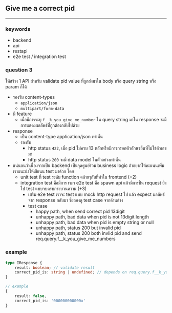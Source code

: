 ## Give me a correct pid
---

### keywords
- backend
- api
- restapi
- e2e test / integration test

### question 3
ให้สร้าง 1 API สำหรับ validate pid value ที่ถูกส่งมาใน body หรือ query string หรือ param ก็ได้
- รองรับ content-types
  - `application/json`
  - `multipart/form-data`
- มี feature
  - เมื่อมีการระบุ `f__k_you_give_me_number` ใน query string มาใน response จะมีการแสดงผลลัพธ์ที่ถูกต้องกลับไปด้วย
- response
  - เป็น content-type application/json เท่านั้น
  - รองรับ
    - http status `422`, เมื่อ pid ไม่ครบ 13 หลักหรือมีการกรอกตัวอักษรอื่นที่ไม่ใช่ตัวเลขมา
    - http status `200` จะมี data model ในตัวอย่างเท่านั้น
- แน่นอนว่าเนื่องจากเป็น backend เป็นจุดศูนย์ร่วม business logic ถ้าอยากให้คะแนนเพิ่ม เราแนะนำให้เขียนน test มาด้วย โดย
  - unit test ที่ test ระดับ function คล้ายๆกับที่ทำใน frontend (+2)
  - integration test คือมีการ run e2e test คือ spawn api แล้วมีการปั้น request ยิงไป test แบบจบครบกระบวนความ (+3)
    - เสริม e2e test เราจะ test แบบ mock http request ไป แล้ว expect ผลลัพธ์จาก response กลับมา ซึ่งลองดู test case จากด้านล่าง
    - test case
      - happy path, when send correct pid 13digit
      - unhappy path, bad data when pid is not 13digit length
      - unhappy path, bad data when pid is empty string or null
      - unhappy path, status 200 but invalid pid
      - unhappy path, status 200 both invlid pid and send req.query.f__k_you_give_me_numbers

### example
```typescript
type IResponse {
    result: boolean; // validate result
    correct_pid_is: string | undefined; // depends on req.query.f__k_you_give_me_number option
}

// example
{
    result: false,
    correct_pid_is: '000000000000x'
}
```